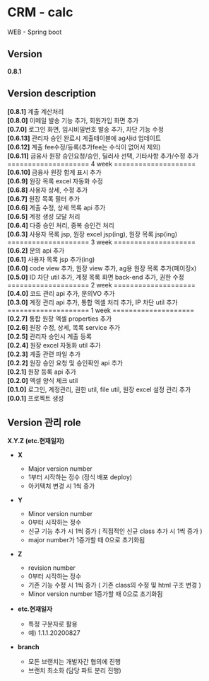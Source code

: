 # CRM - calc
WEB - Spring boot  

## Version
**0.8.1**

## Version description
**[0.8.1]** 계출 계산처리  
**[0.8.0]** 이메일 발송 기능 추가, 회원가입 화면 추가  
**[0.7.0]** 로그인 화면, 임시비밀번호 발송 추가, 차단 기능 수정  
**[0.6.13]** 관리자 승인 완료시 계출테이블에 ag사id 업데이트  
**[0.6.12]** 계출 fee수정/등록(추가fee는 수식이 없어서 제외)  
**[0.6.11]** 금융사 원장 승인요청/승인, 딜러사 선택, 기타사항 추가/수정 추가  
==================== 4 week ====================  
**[0.6.10]** 금융사 원장 합계 표시 추가  
**[0.6.9]** 원장 목록 excel 자동화 수정  
**[0.6.8]** 사용자 상세, 수정 추가  
**[0.6.7]** 원장 목록 필터 추가  
**[0.6.6]** 계출 수정, 상세 목록 api 추가  
**[0.6.5]** 계정 생성 모달 처리  
**[0.6.4]** 다중 승인 처리, 중복 승인건 처리  
**[0.6.3]** 사용자 목록 jsp, 원장 excel jsp(ing), 원장 목록 jsp(ing)  
==================== 3 week ====================  
**[0.6.2]** 문의 api 추가  
**[0.6.1]** 사용자 목록 jsp 추가(ing)  
**[0.6.0]** code view 추가, 원장 view 추가, ag용 원장 목록 추가(페이징x)  
**[0.5.0]** ID 차단 util 추가, 계정 목록 화면 back-end 추가, 권한 수정  
==================== 2 week ====================  
**[0.4.0]** 코드 관리 api 추가, 문의VO 추가  
**[0.3.0]** 계정 관리 api 추가, 통합 엑셀 처리 추가, IP 차단 util 추가  
==================== 1 week ====================  
**[0.2.7]** 통합 원장 엑셀 properties 추가  
**[0.2.6]** 원장 수정, 상세, 목록 service 추가  
**[0.2.5]** 관리자 승인시 계출 등록  
**[0.2.4]** 원장 excel 자동화 util 추가  
**[0.2.3]** 계출 관련 파일 추가  
**[0.2.2]** 원장 승인 요청 및 승인확인 api 추가  
**[0.2.1]** 원장 등록 api 추가  
**[0.2.0]** 엑셀 양식 체크 util  
**[0.1.0]** 로그인, 계정관리, 권한 util, file util, 원장 excel 설정 관리 추가  
**[0.0.1]** 프로젝트 생성  

## Version 관리 role
**X.Y.Z (etc.현재일자)**
- **X**
  - Major version number
  - 1부터 시작하는 정수 (정식 배포 deploy)
  - 아키텍처 변경 시 1씩 증가
    
- **Y**
  - Minor version number
  - 0부터 시작하는 정수
  - 신규 기능 추가 시 1씩 증가 ( 직접적인 신규 class 추가 시 1씩 증가 )
  - major number가 1증가할 때 0으로 초기화됨
    
- **Z**
  - revision number
  - 0부터 시작하는 정수
  - 기존 기능 수정 시 1씩 증가 ( 기존 class의 수정 및 html 구조 변경 )
  - Minor version number 1증가할 때 0으로 초기화됨
    
- **etc.현재일자**
  - 특정 구분자로 활용
  - 예) 1.1.1.20200827
    
- **branch**
  - 모든 브랜치는 개발자간 협의에 진행
  - 브랜치 최소화 (담당 파트 분리 진행)
